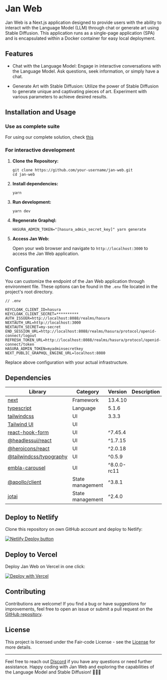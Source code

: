 # Jan Web

Jan Web is a Next.js application designed to provide users with the ability to interact with the Language Model (LLM) through chat or generate art using Stable Diffusion. This application runs as a single-page application (SPA) and is encapsulated within a Docker container for easy local deployment.

## Features

- Chat with the Language Model: Engage in interactive conversations with the Language Model. Ask questions, seek information, or simply have a chat.

- Generate Art with Stable Diffusion: Utilize the power of Stable Diffusion to generate unique and captivating pieces of art. Experiment with various parameters to achieve desired results.

## Installation and Usage

### Use as complete suite
For using our complete solution, check [this](https://github.com/janhq/jan)
 
### For interactive development

1. **Clone the Repository:**

   ```
   git clone https://github.com/your-username/jan-web.git
   cd jan-web
   ```

2. **Install dependencies:**

   ```
   yarn
   ```

3. **Run development:**

   ```
   yarn dev
   ```
4. **Regenerate Graphql:**

   ```
   HASURA_ADMIN_TOKEN="[hasura_admin_secret_key]" yarn generate
   ```

5. **Access Jan Web:**

   Open your web browser and navigate to `http://localhost:3000` to access the Jan Web application.

## Configuration

You can customize the endpoint of the Jan Web application through environment file. These options can be found in the `.env` file located in the project's root directory.

```env
// .env

KEYCLOAK_CLIENT_ID=hasura
KEYCLOAK_CLIENT_SECRET=**********
AUTH_ISSUER=http://localhost:8088/realms/hasura
NEXTAUTH_URL=http://localhost:3000
NEXTAUTH_SECRET=my-secret
END_SESSION_URL=http://localhost:8088/realms/hasura/protocol/openid-connect/logout
REFRESH_TOKEN_URL=http://localhost:8088/realms/hasura/protocol/openid-connect/token
HASURA_ADMIN_TOKEN=myadminsecretkey
NEXT_PUBLIC_GRAPHQL_ENGINE_URL=localhost:8080
```

Replace above configuration with your actual infrastructure.

## Dependencies

|Library| Category | Version | Description | 
|--|--|--|--|
| [next](https://nextjs.org/) | Framework | 13.4.10 |
| [typescript](https://www.typescriptlang.org/) | Language | 5.1.6 |
| [tailwindcss](https://tailwindcss.com/) | UI | 3.3.3 |
| [Tailwind UI](https://tailwindui.com/) | UI |  |
| [react-hook-form](https://www.react-hook-form.com/) | UI | ^7.45.4 |
| [@headlessui/react](https://headlessui.com/) | UI | ^1.7.15 |
| [@heroicons/react](https://heroicons.com/) | UI | ^2.0.18 |
| [@tailwindcss/typography](https://tailwindcss.com/docs/typography-plugin) | UI | ^0.5.9 |
| [embla-carousel](https://www.embla-carousel.com/) | UI | ^8.0.0-rc11 |
| [@apollo/client](https://www.apollographql.com/docs/react/) | State management | ^3.8.1 |
| [jotai](https://jotai.org/) | State management | ^2.4.0 |


## Deploy to Netlify
Clone this repository on own GitHub account and deploy to Netlify:

[![Netlify Deploy button](https://www.netlify.com/img/deploy/button.svg)](https://app.netlify.com/start/deploy?repository=https://github.com/janhq/jan-web)

## Deploy to Vercel

Deploy Jan Web on Vercel in one click:

[![Deploy with Vercel](https://vercel.com/button)](https://vercel.com/new/clone?repository-url=https://github.com/janhq/jan-web)


## Contributing

Contributions are welcome! If you find a bug or have suggestions for improvements, feel free to open an issue or submit a pull request on the [GitHub repository](https://github.com/janhq/jan-web/tree/6337306c54e735a4a5c2132dcd1377f21fd76a33).

## License

This project is licensed under the Fair-code License - see the [License](https://faircode.io/#licenses) for more details.

---

Feel free to reach out [Discord](https://jan.ai/discord) if you have any questions or need further assistance. Happy coding with Jan Web and exploring the capabilities of the Language Model and Stable Diffusion! 🚀🎨🤖
